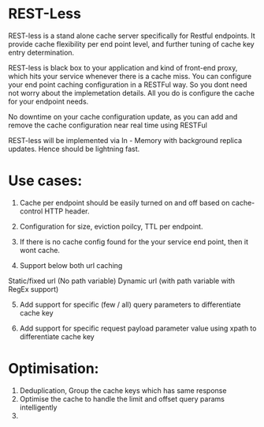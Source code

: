 # REST-Less

REST-less is a stand alone cache server specifically for Restful endpoints.
It provide cache flexibility per end point level, and further tuning of cache key entry determination.


REST-less is black box to your application and kind of front-end proxy, which hits your service whenever there is a cache miss.
You can configure your end point caching configuration in a RESTFul way. So you dont need not worry about the implemetation details.
All you do is configure the cache for your endpoint needs.


No downtime on your cache configuration update, as you can add and remove the cache configuration near real time using RESTFul


REST-less will be implemented via In - Memory with background replica updates. Hence should be lightning fast.


# Use cases:


1. Cache per endpoint should be easily turned on and off based on cache-control HTTP header.


2. Configuration for size, eviction poilcy, TTL  per endpoint. 
   

3. If there is no cache config found for the your service end point, then it wont cache.


4. Support below both url caching

Static/fixed url (No path variable) 
Dynamic url (with path variable with RegEx support)


5. Add support for specific (few / all) query parameters to differentiate cache key


6. Add support for specific request payload parameter value using xpath to differentiate cache key




# Optimisation:

1. Deduplication, Group the cache keys which has same response
2. Optimise the cache to handle the limit and offset query params intelligently
3. 


